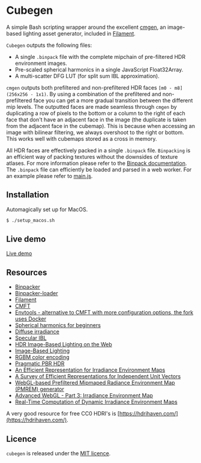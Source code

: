 # Cubegen

A simple Bash scripting wrapper around the excellent [cmgen](https://github.com/google/filament/tree/master/tools/cmgen), an image-based lighting asset generator, included in [Filament](https://github.com/google/filament/).

`Cubegen` outputs the following files:

- A single `.binpack` file with the complete mipchain of pre-filtered HDR environment images.
- Pre-scaled spherical harmonics in a single JavaScript Float32Array.
- A multi-scatter DFG LUT (for split sum IBL approximation).

`cmgen` outputs both prefiltered and non-prefiltered HDR faces `[m0 - m8]` `(256x256 - 1x1)`. By using a combination of the prefiltered and non-prefiltered face you can get a more gradual transition between the different mip levels. The outputted faces are made seamless through `cmgen` by duplicating a row of pixels to the bottom or a column to the right of each face that don't have an adjacent face in the image (the duplicate is taken from the adjacent face in the cubemap). This is because when accessing an image with bilinear filtering, we always overshoot to the right or bottom. This works well with cubemaps stored as a cross in memory.

All HDR faces are effectively packed in a single `.binpack` file. `Binpacking` is an efficient way of packing textures without the downsides of texture atlases. For more information please refer to the [Binpack documentation](https://github.com/timvanscherpenzeel/binpacker). The `.binpack` file can efficiently be loaded and parsed in a web worker. For an example please refer to [main.js](main.js).

## Installation

Automagically set up for MacOS.

```sh
$ ./setup_macos.sh
```

## Live demo

[Live demo](https://timvanscherpenzeel.github.io/cubegen/)

## Resources

- [Binpacker](https://github.com/timvanscherpenzeel/binpacker)
- [Binpacker-loader](https://github.com/timvanscherpenzeel/binpacker-loader)
- [Filament](https://github.com/google/filament)
- [CMFT](https://github.com/dariomanesku/cmft)
- [Envtools - alternative to CMFT with more configuration options, the fork uses Docker](https://github.com/cedricpinson/envtools)
- [Spherical harmonics for beginners](https://dickyjim.wordpress.com/2013/09/04/spherical-harmonics-for-beginners/)
- [Diffuse irradiance](https://learnopengl.com/PBR/IBL/Diffuse-irradiance)
- [Specular IBL](https://learnopengl.com/PBR/IBL/Specular-IBL)
- [HDR Image-Based Lighting on the Web](https://webglinsights.github.io/downloads/WebGL-Insights-Chapter-16.pdf)
- [Image-Based Lighting](http://ict.usc.edu/pubs/Image-Based%20Lighting.pdf)
- [RGBM color encoding](https://graphicrants.blogspot.nl/2009/04/rgbm-color-encoding.html)
- [Pragmatic PBR HDR](http://marcinignac.com/blog/pragmatic-pbr-hdr)
- [An Efficient Representation for Irradiance Environment Maps](http://graphics.stanford.edu/papers/envmap/)
- [A Survey of Efficient Representations for Independent Unit Vectors](http://jcgt.org/published/0003/02/01/paper.pdf)
- [WebGL-based Prefiltered Mipmaped Radiance Environment Map (PMREM) generator](https://github.com/mrdoob/three.js/issues/7402)
- [Advanced WebGL - Part 3: Irradiance Environment Map](http://codeflow.org/entries/2011/apr/18/advanced-webgl-part-3-irradiance-environment-map/)
- [Real-Time Computation of Dynamic Irradiance Environment Maps](https://developer.nvidia.com/gpugems/GPUGems2/gpugems2_chapter10.html)

A very good resource for free CC0 HDRI's is [https://hdrihaven.com/](https://hdrihaven.com/).

## Licence

`cubegen` is released under the [MIT licence](https://raw.githubusercontent.com/TimvanScherpenzeel/cubegen/master/LICENSE).

